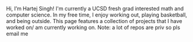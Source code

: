 Hi, I’m Hartej Singh! I'm currently a UCSD fresh grad interested math and computer science. In my free time, I enjoy working out, playing basketball, and being outside. This page features a collection of projects that I have worked on/ am currently working on. Note: a lot of repos are priv so pls email me

<!---
hartejsin/hartejsin is a ✨ special ✨ repository because its `README.md` (this file) appears on your GitHub profile.
You can click the Preview link to take a look at your changes.
--->
